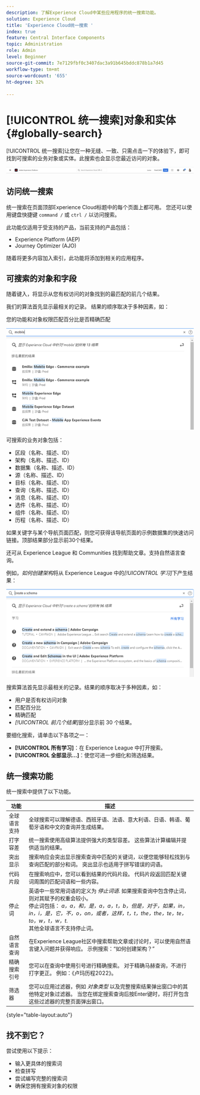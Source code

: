 ```yaml
---
description: 了解Experience Cloud中某些应用程序的统一搜索功能。
solution: Experience Cloud
title: 'Experience Cloud统一搜索 '
index: true
feature: Central Interface Components
topic: Administration
role: Admin
level: Beginner
source-git-commit: 7e7129fbf0c3407dac3a91b645bddc878b1a7d45
workflow-type: tm+mt
source-wordcount: '655'
ht-degree: 32%

---
```



# [!UICONTROL 统一搜索]对象和实体 {#globally-search}

[!UICONTROL 统一搜索]让您在一种无缝、一致、只需点击一下的体验下，即可找到可搜索的业务对象或实体。此搜索也会显示您最近访问的对象。

![全局搜索对象和实体](assets/platform-search.png)

## 访问统一搜索

统一搜索在页面顶部Experience Cloud标题中的每个页面上都可用。 您还可以使用键盘快捷键 `command /` 或 `ctrl /` 以访问搜索。

此功能仅适用于受支持的产品，当前支持的产品包括：

* Experience Platform (AEP)
* Journey Optimizer (AJO)

随着将更多内容加入索引，此功能将添加到相关的应用程序。

## 可搜索的对象和字段

随着键入，将显示从您有权访问的对象找到的最匹配的前几个结果。

我们的算法首先显示最相关的记录。 结果的顺序取决于多种因素，如：

您的功能和对象权限匹配百分比是否精确匹配

![Experience Cloud 中的统一搜索](assets/unified-search-results.png)

可搜索的业务对象包括：

* 区段（名称、描述、ID）
* 架构（名称、描述、ID）
* 数据集（名称、描述、ID）
* 源（名称、描述、ID）
* 目标（名称、描述、ID）
* 查询（名称、描述、ID）
* 消息（名称、描述、ID）
* 选件（名称、描述、ID）
* 组件（名称、描述、ID）
* 历程（名称、描述、ID）

如果关键字与某个导航页面匹配，则您可获得该导航页面的示例数据集的快速访问链接。顶部结果部分显示前30个结果。

还可从 Experience League 和 Communities 找到帮助文章。支持自然语言查询。

例如，_如何创建架构_&#x200B;将从 Experience League 中的&#x200B;_[!UICONTROL 学习]_&#x200B;下产生结果：

![Experience Cloud 中的统一搜索帮助](assets/unified-search-learning.png)

搜索算法首先显示最相关的记录。结果的顺序取决于多种因素，如：

* 用户是否有权访问对象
* 匹配百分比
* 精确匹配
* _[!UICONTROL 前几个结果]_&#x200B;部分显示前 30 个结果。

要细化搜索，请单击以下各项之一：

* **[!UICONTROL 所有学习]**：在 Experience League 中打开搜索。
* **[!UICONTROL 全部显示...]**：使您可进一步细化和筛选结果。

## 统一搜索功能

统一搜索中提供了以下功能。

| 功能 | 描述 |
| ------- | ------- |
| 全球语言支持 | 全球搜索可以理解德语、西班牙语、法语、意大利语、日语、韩语、葡萄牙语和中文的查询并生成结果。 |
| 打字容差 | 统一搜索使用高级算法提供强大的类型容差。 这些算法计算编辑并提供适当的结果。 |
| 突出显示 | 搜索响应会突出显示搜索查询中匹配的关键词，以便您能够轻松找到与查询匹配的部分和词。 突出显示也适用于拼写错误的词语。 |
| 代码片段 | 在搜索响应中，您可以看到结果的代码片段。 代码片段返回匹配关键词周围的匹配词语和一些内容。 |
| 停止词 | 英语中一些常用词语的定义为 _停止词语_. 如果搜索查询中包含停止词，则对其赋予的权重会较小。 <br>停止词包括： _a，a，和，是，a，a，t，b，但是，对于，如果，in，in，i，是，它，不，o，on，或者，这样，t，t，the，the，te，te，to，w，t，w，t_. <br>其他全球语言不支持停止词。 |
| 自然语言查询 | 在Experience League社区中搜索帮助文章或讨论时，可以使用自然语言键入问题并获得响应。 示例搜索：“如何创建架构？” |
| 精确搜索引号 | 您可以在查询中使用引号进行精确搜索。 对于精确马赫查询，不进行打字更正。 例如：《卢玛历程2022》。 |
| 筛选器 | 您可以应用过滤器，例如 _对象类型_ 以及完整搜索结果弹出窗口中的其他特定对象过滤器。 当您在绑定搜索查询后按Enter键时，将打开包含这些过滤器的完整页面弹出窗口。 |

{style=&quot;table-layout:auto&quot;}

## 找不到它？

尝试使用以下提示：

* 输入更具体的搜索词
* 检查拼写
* 尝试编写完整的搜索词
* 确保您拥有搜索对象的权限











